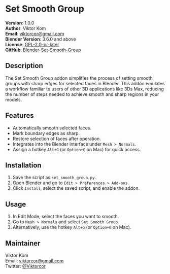 # Set Smooth Group

**Version**: 1.0.0  
**Author**: Viktor Kom  
**Email**: viktorcor@gmail.com  
**Blender Version**: 3.6.0 and above  
**License**: [GPL-2.0-or-later](https://www.gnu.org/licenses/gpl-2.0.html)  
**GitHub**: [Blender-Set-Smooth-Group](https://github.com/ViktorCor/Blender-Set-Smooth-Group)

## Description
The Set Smooth Group addon simplifies the process of setting smooth groups with sharp edges for selected faces in Blender. This addon emulates a workflow familiar to users of other 3D applications like 3Ds Max, reducing the number of steps needed to achieve smooth and sharp regions in your models.

## Features
- Automatically smooth selected faces.
- Mark boundary edges as sharp.
- Restore selection of faces after operation.
- Integrates into the Blender interface under `Mesh > Normals`.
- Assign a hotkey `Alt+G` (or `Option+G` on Mac) for quick access.

## Installation
1. Save the script as `set_smooth_group.py`.
2. Open Blender and go to `Edit > Preferences > Add-ons`.
3. Click `Install`, select the saved script, and enable the addon.

## Usage
1. In Edit Mode, select the faces you want to smooth.
2. Go to `Mesh > Normals` and select `Set Smooth Group`.
3. Alternatively, use the hotkey `Alt+G` (or `Option+G` on Mac).

## Maintainer
Viktor Kom  
Email: viktorcor@gmail.com  
Twitter: [@Viktorcor](https://x.com/Viktorcor)
